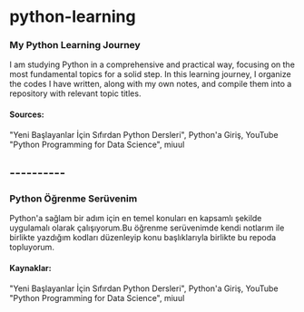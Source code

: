 # python-learning
### My Python Learning Journey 

I am studying Python in a comprehensive and practical way, focusing on the most fundamental topics for a solid step. In this learning journey, I organize the codes I have written, along with my own notes, and compile them into a repository with relevant topic titles.


#### Sources:

"Yeni Başlayanlar İçin Sıfırdan Python Dersleri", Python'a Giriş, YouTube<br>
"Python Programming for Data Science", miuul


## ----------


### Python Öğrenme Serüvenim

Python'a sağlam bir adım için en temel konuları en kapsamlı şekilde uygulamalı olarak çalışıyorum.Bu öğrenme serüvenimde kendi notlarım ile birlikte yazdığım kodları düzenleyip konu başlıklarıyla birlikte bu repoda topluyorum.

#### Kaynaklar:

"Yeni Başlayanlar İçin Sıfırdan Python Dersleri", Python'a Giriş, YouTube<br>
"Python Programming for Data Science", miuul

